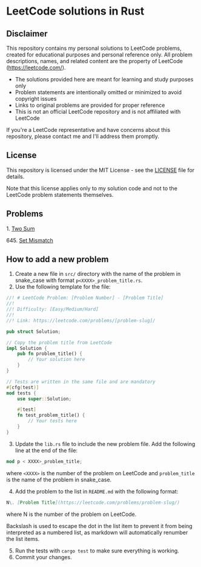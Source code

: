 # LeetCode solutions in Rust

## Disclaimer

This repository contains my personal solutions to LeetCode problems, created for educational purposes
and personal reference only. All problem descriptions, names, and related content
are the property of LeetCode (https://leetcode.com/).

- The solutions provided here are meant for learning and study purposes only
- Problem statements are intentionally omitted or minimized to avoid copyright issues
- Links to original problems are provided for proper reference
- This is not an official LeetCode repository and is not affiliated with LeetCode

If you're a LeetCode representative and have concerns about this repository,
please contact me and I'll address them promptly.

## License

This repository is licensed under the MIT License - see the [LICENSE](LICENSE) file for details.

Note that this license applies only to my solution code and not to the LeetCode problem statements themselves.

## Problems

1\. [Two Sum](https://leetcode.com/problems/two-sum/)

645\. [Set Mismatch](https://leetcode.com/problems/set-mismatch/)

## How to add a new problem

1. Create a new file in `src/` directory with the name of the problem in snake_case with format
   `p<XXXX>_problem_title.rs`.
2. Use the following template for the file:

```rust
//! # LeetCode Problem: [Problem Number] - [Problem Title]
//!
//! Difficulty: [Easy/Medium/Hard]
//!
//! Link: https://leetcode.com/problems/[problem-slug]/

pub struct Solution;

// Copy the problem title from LeetCode
impl Solution {
    pub fn problem_title() {
        // Your solution here
    }
}

// Tests are written in the same file and are mandatory
#[cfg(test)]
mod tests {
    use super::Solution;

    #[test]
    fn test_problem_title() {
        // Your tests here
    }
}
```

3. Update the `lib.rs` file to include the new problem file. Add the following line at the end of the file:

```rust
mod p < XXXX>_problem_title;
```

where `<XXXX>` is the number of the problem on LeetCode and `problem_title` is the name of the problem in snake_case.

4. Add the problem to the list in `README.md` with the following format:

```markdown
N\. [Problem Title](https://leetcode.com/problems/problem-slug/)
```

where N is the number of the problem on LeetCode.

Backslash is used to escape the dot in the list item to prevent it from being interpreted as a numbered list,
as markdown will automatically renumber the list items.

5. Run the tests with `cargo test` to make sure everything is working.
6. Commit your changes.
